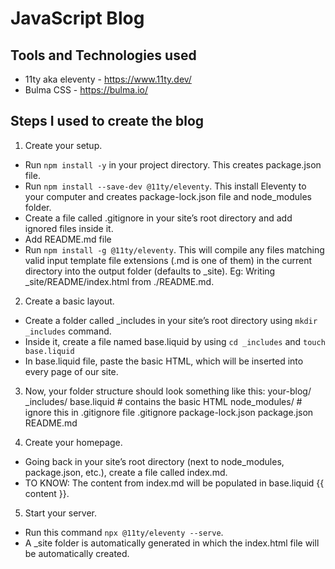 # JavaScript Blog

## Tools and Technologies used
- 11ty aka eleventy - https://www.11ty.dev/
- Bulma CSS - https://bulma.io/

## Steps I used to create the blog
1. Create your setup.
- Run ``npm install -y`` in your project directory. This creates package.json file.
- Run ``npm install --save-dev @11ty/eleventy``. This install Eleventy to your computer and creates package-lock.json file and node_modules folder.
- Create a file called .gitignore in your site’s root directory and add ignored files inside it.
- Add README.md file
- Run ``npm install -g @11ty/eleventy``. This will compile any files matching valid input template file extensions (.md is one of them) in the current directory into the output folder (defaults to _site). Eg: Writing _site/README/index.html from ./README.md.

2. Create a basic layout.
- Create a folder called _includes in your site’s root directory using ``mkdir _includes`` command.
- Inside it, create a file named base.liquid by using ``cd _includes`` and ``touch base.liquid``
- In base.liquid file, paste the basic HTML, which will be inserted into every page of our site.

3. Now, your folder structure should look something like this:
your-blog/
    _includes/
        base.liquid   # contains the basic HTML 
    node_modules/     # ignore this in .gitignore file
    .gitignore
    package-lock.json 
    package.json      
    README.md

4. Create your homepage.
- Going back in your site’s root directory (next to node_modules, package.json, etc.), create a file called index.md.
- TO KNOW: The content from index.md will be populated in base.liquid {{ content }}.

5. Start your server.
- Run this command ``npx @11ty/eleventy --serve``. 
- A _site folder is automatically generated in which the index.html file will be automatically created.